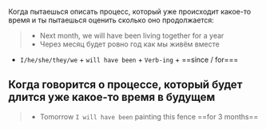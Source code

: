 Когда пытаешься описать процесс, который уже происходит какое-то время и ты пытаешься оценить сколько оно продолжается:

> - Next month, we will have been living together for a year
> - Через месяц будет ровно год как мы живём вместе

- `I/he/she/they/we` + `will have been` + `Verb-ing` + ==since / for===

## Когда говорится о процессе, который будет длится уже какое-то время в будущем

> - Tomorrow `I will have been` painting this fence ==for 3 months==